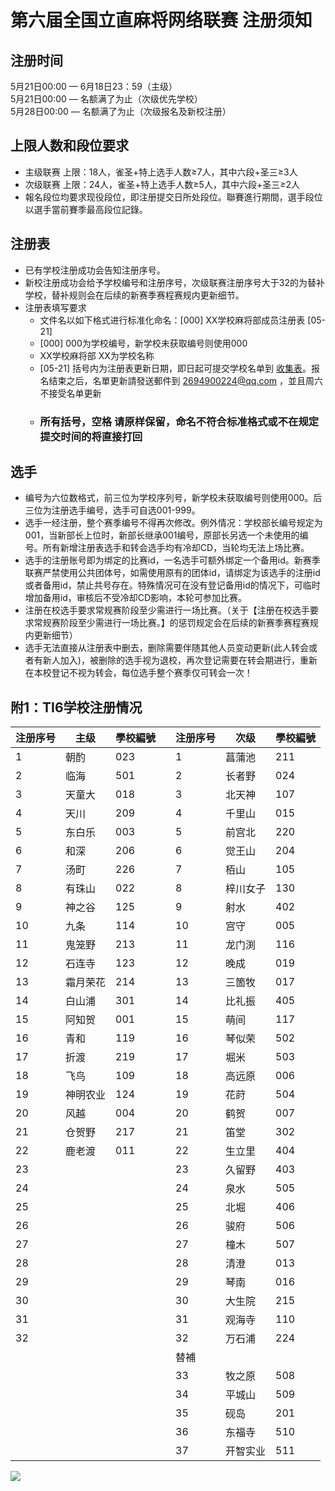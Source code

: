 # 第六届全国立直麻将网络联赛 注册须知  
  
## 注册时间 
5月21日00:00 — 6月18日23：59（主级）  
5月21日00:00 — 名额满了为止（次级优先学校）  
5月28日00:00 — 名额满了为止（次级报名及新校注册）  
  
## 上限人数和段位要求
- 主级联赛 上限：18人，雀圣+特上选手人数≥7人，其中六段+圣三≥3人  
- 次级联赛 上限：24人，雀圣+特上选手人数≥5人，其中六段+圣三≥2人  
- 報名段位均要求现役段位，即注册提交日所处段位。聯賽進行期間，選手段位以選手當前賽季最高段位記錄。

## 注册表
- 已有学校注册成功会告知注册序号。
- 新校注册成功会给予学校编号和注册序号，次级联赛注册序号大于32的为替补学校，替补规则会在后续的新赛季赛程赛规内更新细节。
- 注册表填写要求
    - 文件名以如下格式进行标准化命名：[000] XX学校麻将部成员注册表 [05-21]
    - [000] 000为学校编号，新学校未获取编号则使用000
    - XX学校麻将部 XX为学校名称
    - [05-21] 括号内为注册表更新日期，即日起可提交学校名单到 [收集表](https://docs.qq.com/form/page/DYmRSdHlqVFBQS01N?u=1c40c0e00f6643068a78b746b13d6369#/)。报名结束之后，名單更新請發送郵件到 2694900224@qq.com ，並且周六不接受名单更新
    - ### 所有括号，空格 请原样保留，命名不符合标准格式或不在规定提交时间的将直接打回

## 选手 
- 编号为六位数格式，前三位为学校序列号，新学校未获取编号则使用000。后三位为注册选手编号，选手可自选001-999。
- 选手一经注册，整个赛季编号不得再次修改。例外情况：学校部长编号规定为001，当新部长上位时，新部长继承001编号，原部长另选一个未使用的编号。所有新增注册表选手和转会选手均有冷却CD，当轮均无法上场比赛。
- 选手的注册账号即为绑定的比赛id，一名选手可额外绑定一个备用id。新赛季联赛严禁使用公共团体号，如需使用原有的团体id，请绑定为该选手的注册id或者备用id，禁止共号存在。特殊情况可在没有登记备用id的情况下，可临时增加备用id，审核后不受冷却CD影响，本轮可参加比赛。
- 注册在校选手要求常规赛阶段至少需进行一场比赛。（关于【注册在校选手要求常规赛阶段至少需进行一场比赛。】的惩罚规定会在后续的新赛季赛程赛规内更新细节）  
- 选手无法直接从注册表中删去，删除需要伴随其他人员变动更新(此人转会或者有新人加入)，被删除的选手视为退校，再次登记需要在转会期进行，重新在本校登记不视为转会，每位选手整个赛季仅可转会一次！

## 附1：TI6学校注册情况
|注册序号|主级|學校編號||注册序号|次级|學校編號
|-|-|-|-|-|-|-
|1|朝酌|023||1|菖蒲池|211
|2|临海|501||2|长者野|024
|3|天童大|018||3|北天神|107
|4|天川|209||4|千里山|015
|5|东白乐|003||5|前宫北|220
|6|和深|206||6|觉王山|204
|7|汤町|226||7|栢山|105
|8|有珠山|022||8|梓川女子|130
|9|神之谷|125||9|射水|402
|10|九条|114||10|宫守|005
|11|鬼笼野|213||11|龙门渕|116
|12|石连寺|123||12|晚成|019
|13|霜月荣花|214||13|三箇牧|017
|14|白山浦|301||14|比礼振|405
|15|阿知贺|001||15|萌间|117
|16|青和|119||16|琴似荣|502
|17|折渡|219||17|堀米|503
|18|飞鸟|109||18|高远原|006
|19|神明农业|124||19|花莳|504
|20|风越|004||20|鹤贺|007
|21|仓贺野|217||21|笛堂|302
|22|鹿老渡|011||22|生立里|404
|23||||23|久留野|403
|24||||24|泉水|505
|25||||25|北堀|406
|26||||26|骏府|506
|27||||27|橦木|507
|28||||28|清澄|013
|29||||29|琴南|016
|30||||30|大生院|215
|31||||31|观海寺|110
|32||||32|万石浦|224
|||||替補||
|||||33|牧之原|508
|||||34|平城山|509
|||||35|砚岛|201
|||||36|东福寺|510
|||||37|开智实业|511

![](https://www.z4a.net/images/2021/12/01/u.png)
